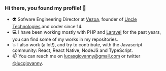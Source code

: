 ### Hi there, you found my profile! 👋

<!-- <p>
  <a href="https://twitter.com/lucgiovanny">
    <img alt="Twitter Follow" src="https://img.shields.io/twitter/follow/lucgiovanny?style=for-the-badge">
  </a>
</p>-->

- :alien: Sofware Engineering Director at [Vezoa](https://github.com/vezoa), founder of [Uncle Technologies](https://uncletechnologies.com) and coder since 14.
- :computer:  I have been working mostly with PHP and [Laravel](http://laravel.com) for the past years, you can find some of my works in my repositories.
- :boom: I also work (a lot!), and try to contribute, with the Javascript community: React, React Native, NodeJS and TypeScript.
- 📫 You can reach me on lucasgiovanny@gmail.com or twitter [@lucgiovanny](http://twitter.com/lucgiovanny).
